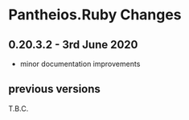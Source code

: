 # **Pantheios.Ruby** Changes

## 0.20.3.2 - 3rd June 2020

* minor documentation improvements

## previous versions

T.B.C.

